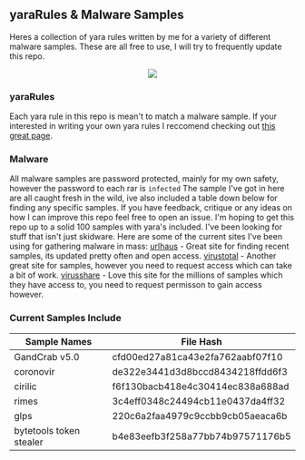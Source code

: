 ## yaraRules & Malware Samples
  Heres a collection of yara rules written by me for a variety of different malware samples. These are all free to use, I will try to frequently update this repo. 
 <div style="text-align:center"><img src="https://github.com/backslash/yaraRules/blob/master/yara.png?style=centerme" /></div>
 
### yaraRules
 Each yara rule in this repo is mean't to match a malware sample.
If your interested in writing your own yara rules I reccomend checking out [this great page](https://yara.readthedocs.io/en/v3.4.0/writingrules.html).

### Malware
   All malware samples are password protected, mainly for my own safety, however the password to each rar is `infected`
   The sample I've got in here are all caught fresh in the wild, ive also included a table down below for finding any specific samples. If you have feedback, critique or any ideas on how I can improve this repo feel free to open an issue. I'm hoping to get this repo up to a solid 100 samples with yara's included. I've been looking for stuff that isn't just skidware.
Here are some of the current sites I've been using for gathering malware in mass:
[urlhaus](https://urlhaus.abuse.ch/) -  Great site for finding recent samples, its updated pretty often and open access.
[virustotal](https://virustotal.com) - Another great site for samples, however you need to request access which can take a bit of work.
[virusshare](https://virusshare.com/) - Love this site for the millions of samples which they have access to, you need to request permisson to gain access however.
   
### Current Samples Include
    
| Sample Names | File Hash |
| ------------ | ------------- |
| GandCrab v5.0 | cfd00ed27a81ca43e2fa762aabf07f10 |
| coronovir | de322e3441d3d8bccd8434218ffdd6f3 |
| cirilic  | f6f130bacb418e4c30414ec838a688ad |
| rimes | 3c4eff0348c24494cb11e0437da4ff32 |
| glps | 220c6a2faa4979c9ccbb9cb05aeaca6b |
| bytetools token stealer | b4e83eefb3f258a77bb74b97571176b5 |
